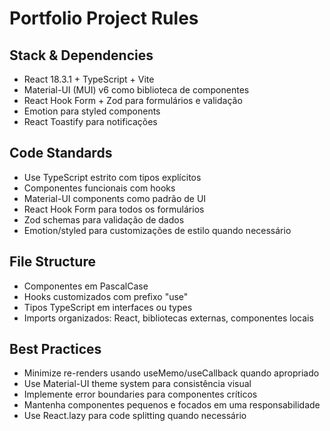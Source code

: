# Portfolio Project Rules

## Stack & Dependencies
- React 18.3.1 + TypeScript + Vite
- Material-UI (MUI) v6 como biblioteca de componentes
- React Hook Form + Zod para formulários e validação
- Emotion para styled components
- React Toastify para notificações

## Code Standards
- Use TypeScript estrito com tipos explícitos
- Componentes funcionais com hooks
- Material-UI components como padrão de UI
- React Hook Form para todos os formulários
- Zod schemas para validação de dados
- Emotion/styled para customizações de estilo quando necessário

## File Structure
- Componentes em PascalCase
- Hooks customizados com prefixo "use"
- Tipos TypeScript em interfaces ou types
- Imports organizados: React, bibliotecas externas, componentes locais

## Best Practices
- Minimize re-renders usando useMemo/useCallback quando apropriado
- Use Material-UI theme system para consistência visual
- Implemente error boundaries para componentes críticos
- Mantenha componentes pequenos e focados em uma responsabilidade
- Use React.lazy para code splitting quando necessário